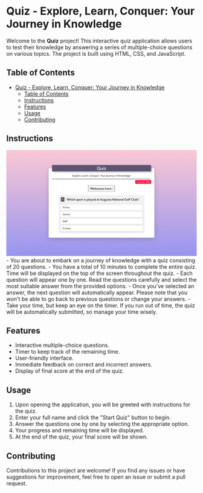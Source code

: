 # Quiz - Explore, Learn, Conquer: Your Journey in Knowledge

Welcome to the **Quiz** project! This interactive quiz application allows users to test their knowledge by answering a series of multiple-choice questions on various topics. The project is built using HTML, CSS, and JavaScript.

## Table of Contents

- [Quiz - Explore, Learn, Conquer: Your Journey in Knowledge](#quiz---explore-learn-conquer-your-journey-in-knowledge)
  - [Table of Contents](#table-of-contents)
  - [Instructions](#instructions)
  - [Features](#features)
  - [Usage](#usage)
  - [Contributing](#contributing)

## Instructions
<img src="screenshot (1).png" alt="Project Screenshot">
- You are about to embark on a journey of knowledge with a quiz consisting of 20 questions.
- You have a total of 10 minutes to complete the entire quiz. Time will be displayed on the top of the screen throughout the quiz.
- Each question will appear one by one. Read the questions carefully and select the most suitable answer from the provided options.
- Once you've selected an answer, the next question will automatically appear. Please note that you won't be able to go back to previous questions or change your answers.
- Take your time, but keep an eye on the timer. If you run out of time, the quiz will be automatically submitted, so manage your time wisely.

## Features

- Interactive multiple-choice questions.
- Timer to keep track of the remaining time.
- User-friendly interface.
- Immediate feedback on correct and incorrect answers.
- Display of final score at the end of the quiz.

## Usage

1. Upon opening the application, you will be greeted with instructions for the quiz.
2. Enter your full name and click the "Start Quiz" button to begin.
3. Answer the questions one by one by selecting the appropriate option.
4. Your progress and remaining time will be displayed.
5. At the end of the quiz, your final score will be shown.

## Contributing

Contributions to this project are welcome! If you find any issues or have suggestions for improvement, feel free to open an issue or submit a pull request.

